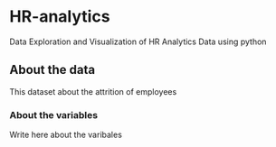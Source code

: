 # HR-analytics
Data Exploration and Visualization of HR Analytics Data using python
## About the data
This dataset about the attrition of employees <br>
### About the variables
Write here about the varibales <br>
